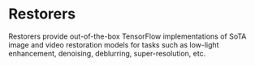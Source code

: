 # Restorers

Restorers provide out-of-the-box TensorFlow implementations of SoTA image and video restoration models for tasks such as low-light enhancement, denoising, deblurring, super-resolution, etc.
 